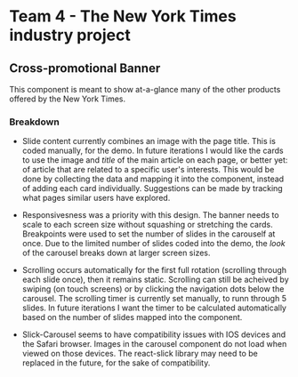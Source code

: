 # Team 4 - The New York Times industry project

## Cross-promotional Banner

This component is meant to show at-a-glance many of the other products offered by the New York Times.

### Breakdown

-   Slide content currently combines an image with the page title. This is coded manually, for the demo. In future iterations I would like the cards to use the image and _title_ of the main article on each page, or better yet: of article that are related to a specific user's interests. This would be done by collecting the data and mapping it into the component, instead of adding each card individually. Suggestions can be made by tracking what pages similar users have explored.

-   Responsivesness was a priority with this design. The banner needs to scale to each screen size without squashing or stretching the cards. Breakpoints were used to set the number of slides in the carouself at once. Due to the limited number of slides coded into the demo, the _look_ of the carousel breaks down at larger screen sizes.

-   Scrolling occurs automatically for the first full rotation (scrolling through each slide once), then it remains static. Scrolling can still be acheived by swiping (on touch screens) or by clicking the navigation dots below the carousel. The scrolling timer is currently set manually, to runn through 5 slides. In future iterations I want the timer to be calculated automatically based on the number of slides mapped into the component.

-   Slick-Carousel seems to have compatibility issues with IOS devices and the Safari browser. Images in the carousel component do not load when viewed on those devices. The react-slick library may need to be replaced in the future, for the sake of compatibility.
